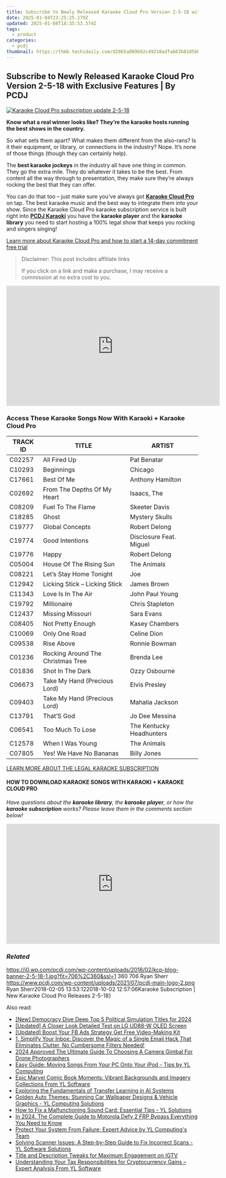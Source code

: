 ```yaml
---
title: Subscribe to Newly Released Karaoke Cloud Pro Version 2-5-18 with Exclusive Features | By PCDJ
date: 2025-01-04T23:25:25.179Z
updated: 2025-01-08T18:35:53.574Z
tags:
  - product
categories:
  - pcdj
thumbnail: https://thmb.techidaily.com/d20b5a089b92c49210adfab63b8105bb804b83619237963976a41fdef49342b3.jpg
---
```


## Subscribe to Newly Released Karaoke Cloud Pro Version 2-5-18 with Exclusive Features | By PCDJ

[![Karaoke Cloud Pro subscription update 2-5-18](https://i0.wp.com/pcdj.com/wp-content/uploads/2018/02/kcp-blog-banner-2-5-18-1.jpg?resize=706%2C321&ssl=1)](https://i0.wp.com/pcdj.com/wp-content/uploads/2018/02/kcp-blog-banner-2-5-18-1.jpg?fit=706%2C360&ssl=1 "Karaoke Cloud Pro subscription update 2-5-18")

**Know what a real winner looks like? They’re the karaoke hosts running the best shows in the country.**

So what sets them apart? What makes them different from the also-rans? Is it their equipment, or library, or connections in the industry? Nope. It’s none of those things (though they can certainly help).

The **best karaoke jockeys** in the industry all have one thing in common. They go the extra mile. They do whatever it takes to be the best. From content all the way through to presentation, they make sure they’re always rocking the best that they can offer.

You can do that too – just make sure you’ve always got [**Karaoke Cloud Pro**](https://tools.techidaily.com/pcdj/products/) on tap. The best karaoke music and the best way to integrate them into your show. Since the Karaoke Cloud Pro karaoke subscription service is built right into [**PCDJ Karaoki**](https://tools.techidaily.com/pcdj/products/) you have the **karaoke player** and the **karaoke library** you need to start hosting a 100% legal show that keeps you rocking and singers singing!

[Learn more about Karaoke Cloud Pro and how to start a 14-day commitment free trial](https://tools.techidaily.com/pcdj/products/)

>  Disclaimer: This post includes affiliate links
>
>  If you click on a link and make a purchase, I may receive a commission at no extra cost to you.
>

<!-- affiliate ads begin -->
<iframe width="560" height="315" src="https://www.youtube.com/embed/9Jfq2Wx1Bcs?si=YQrYpTy0g4aV5QaO" title="YouTube video player" frameborder="0" allow="accelerometer; autoplay; clipboard-write; encrypted-media; gyroscope; picture-in-picture; web-share" referrerpolicy="strict-origin-when-cross-origin" allowfullscreen></iframe>
<!-- affiliate ads end -->

### Access These Karaoke Songs Now With Karaoki + Karaoke Cloud Pro

| TRACK ID | TITLE                             | ARTIST                   |
| -------- | --------------------------------- | ------------------------ |
| C02257   | All Fired Up                      | Pat Benatar              |
| C10293   | Beginnings                        | Chicago                  |
| C17661   | Best Of Me                        | Anthony Hamilton         |
| C02692   | From The Depths Of My Heart       | Isaacs, The              |
| C08209   | Fuel To The Flame                 | Skeeter Davis            |
| C18285   | Ghost                             | Mystery Skulls           |
| C19777   | Global Concepts                   | Robert Delong            |
| C19774   | Good Intentions                   | Disclosure Feat. Miguel  |
| C19776   | Happy                             | Robert Delong            |
| C05004   | House Of The Rising Sun           | The Animals              |
| C08221   | Let’s Stay Home Tonight           | Joe                      |
| C12942   | Licking Stick – Licking Stick     | James Brown              |
| C11343   | Love Is In The Air                | John Paul Young          |
| C19792   | Millionaire                       | Chris Stapleton          |
| C12437   | Missing Missouri                  | Sara Evans               |
| C08405   | Not Pretty Enough                 | Kasey Chambers           |
| C10069   | Only One Road                     | Celine Dion              |
| C09538   | Rise Above                        | Ronnie Bowman            |
| C01236   | Rocking Around The Christmas Tree | Brenda Lee               |
| C01836   | Shot In The Dark                  | Ozzy Osbourne            |
| C06673   | Take My Hand (Precious Lord)      | Elvis Presley            |
| C09403   | Take My Hand (Precious Lord)      | Mahalia Jackson          |
| C13791   | That’S God                        | Jo Dee Messina           |
| C06541   | Too Much To Lose                  | The Kentucky Headhunters |
| C12578   | When I Was Young                  | The Animals              |
| C07805   | Yes! We Have No Bananas           | Billy Jones              |

[LEARN MORE ABOUT THE LEGAL KARAOKE SUBSCRIPTION](https://tools.techidaily.com/pcdj/products/)

#### HOW TO DOWNLOAD KARAOKE SONGS WITH KARAOKI + KARAOKE CLOUD PRO

_Have questions about the **karaoke library**, the **karaoke player**, or how the **karaoke subscription** works? Please leave them in the comments section below!_

<!-- affiliate ads begin -->
<iframe width="560" height="315" src="https://www.youtube.com/embed/n-66V-LRK3Y?si=fNeB2pXCePeQli6E" title="YouTube video player" frameborder="0" allow="accelerometer; autoplay; clipboard-write; encrypted-media; gyroscope; picture-in-picture; web-share" referrerpolicy="strict-origin-when-cross-origin" allowfullscreen></iframe>
<!-- affiliate ads end -->

### _Related_

https://i0.wp.com/pcdj.com/wp-content/uploads/2018/02/kcp-blog-banner-2-5-18-1.jpg?fit=706%2C360&ssl=1 360 706 Ryan Sherr https://www.pcdj.com/wp-content/uploads/2021/07/pcdj-main-logo-2.png Ryan Sherr2018-02-05 13:53:122018-10-02 12:57:06Karaoke Subscription | New Karaoke Cloud Pro Releases 2-5-18}

<ins class="adsbygoogle"
     style="display:block"
     data-ad-format="autorelaxed"
     data-ad-client="ca-pub-7571918770474297"
     data-ad-slot="1223367746"></ins>

<ins class="adsbygoogle"
     style="display:block"
     data-ad-client="ca-pub-7571918770474297"
     data-ad-slot="8358498916"
     data-ad-format="auto"
     data-full-width-responsive="true"></ins>

<span class="atpl-alsoreadstyle">Also read:</span>
<div><ul>
<li><a href="https://visual-screen-recording.techidaily.com/new-democracy-dive-deep-top-5-political-simulation-titles-for-2024/"><u>[New] Democracy Dive Deep Top 5 Political Simulation Titles for 2024</u></a></li>
<li><a href="https://extra-hints.techidaily.com/updated-a-closer-look-detailed-test-on-lg-ud88-w-oled-screen/"><u>[Updated] A Closer Look Detailed Test on LG UD88-W OLED Screen</u></a></li>
<li><a href="https://facebook-video-recording.techidaily.com/updated-boost-your-fb-ads-strategy-get-free-video-making-kit/"><u>[Updated] Boost Your FB Ads Strategy Get Free Video-Making Kit</u></a></li>
<li><a href="https://tech-savvy.techidaily.com/1-simplify-your-inbox-discover-the-magic-of-a-single-email-hack-that-eliminates-clutter-no-cumbersome-filters-needed/"><u>1. Simplify Your Inbox: Discover the Magic of a Single Email Hack That Eliminates Clutter, No Cumbersome Filters Needed!</u></a></li>
<li><a href="https://fox-access.techidaily.com/2024-approved-the-ultimate-guide-to-choosing-a-camera-gimbal-for-drone-photographers/"><u>2024 Approved The Ultimate Guide To Choosing A Camera Gimbal For Drone Photographers</u></a></li>
<li><a href="https://win-updates.techidaily.com/easy-guide-moving-songs-from-your-pc-onto-your-ipod-tips-by-yl-computing/"><u>Easy Guide: Moving Songs From Your PC Onto Your iPod - Tips by YL Computing</u></a></li>
<li><a href="https://win-updates.techidaily.com/epic-marvel-comic-book-moments-vibrant-backgrounds-and-imagery-collections-from-yl-software/"><u>Epic Marvel Comic Book Moments: Vibrant Backgrounds and Imagery Collections From YL Software</u></a></li>
<li><a href="https://tech-hub.techidaily.com/exploring-the-fundamentals-of-transfer-learning-in-ai-systems/"><u>Exploring the Fundamentals of Transfer Learning in AI Systems</u></a></li>
<li><a href="https://win-updates.techidaily.com/golden-auto-themes-stunning-car-wallpaper-designs-and-vehicle-graphics-yl-computing-solutions/"><u>Golden Auto Themes: Stunning Car Wallpaper Designs & Vehicle Graphics - YL Computing Solutions</u></a></li>
<li><a href="https://win-updates.techidaily.com/how-to-fix-a-malfunctioning-sound-card-essential-tips-yl-solutions/"><u>How to Fix a Malfunctioning Sound Card: Essential Tips - YL Solutions</u></a></li>
<li><a href="https://android-frp.techidaily.com/in-2024-the-complete-guide-to-motorola-defy-2-frp-bypass-everything-you-need-to-know-by-drfone-android/"><u>In 2024, The Complete Guide to Motorola Defy 2 FRP Bypass Everything You Need to Know</u></a></li>
<li><a href="https://win-updates.techidaily.com/protect-your-system-from-failure-expert-advice-by-yl-computings-team/"><u>Protect Your System From Failure: Expert Advice by YL Computing's Team</u></a></li>
<li><a href="https://win-updates.techidaily.com/solving-scanner-issues-a-step-by-step-guide-to-fix-incorrect-scans-yl-software-solutions/"><u>Solving Scanner Issues: A Step-by-Step Guide to Fix Incorrect Scans - YL Software Solutions</u></a></li>
<li><a href="https://instagram-video-recordings.techidaily.com/title-and-description-tweaks-for-maximum-engagement-on-igtv/"><u>Title and Description Tweaks for Maximum Engagement on IGTV</u></a></li>
<li><a href="https://win-updates.techidaily.com/understanding-your-tax-responsibilities-for-cryptocurrency-gains-expert-analysis-from-yl-software/"><u>Understanding Your Tax Responsibilities for Cryptocurrency Gains – Expert Analysis From YL Software</u></a></li>
</ul></div>

